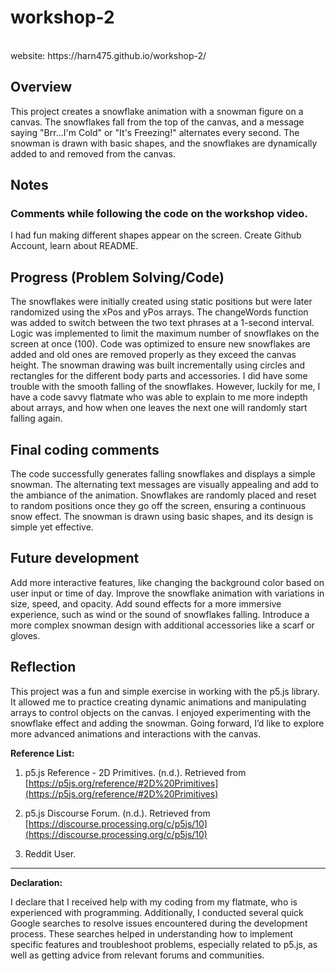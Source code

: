 # workshop-2 
<br />
website: https://harn475.github.io/workshop-2/

## Overview
This project creates a snowflake animation with a snowman figure on a canvas. The snowflakes fall from the top of the canvas, and a message saying "Brr...I'm Cold" or "It's Freezing!" alternates every second. The snowman is drawn with basic shapes, and the snowflakes are dynamically added to and removed from the canvas.
## Notes
### Comments while following the code on the workshop video.
I had fun making different shapes appear on the screen. 
Create Github Account, learn about README.

## Progress (Problem Solving/Code)
The snowflakes were initially created using static positions but were later randomized using the xPos and yPos arrays.
The changeWords function was added to switch between the two text phrases at a 1-second interval.
Logic was implemented to limit the maximum number of snowflakes on the screen at once (100).
Code was optimized to ensure new snowflakes are added and old ones are removed properly as they exceed the canvas height.
The snowman drawing was built incrementally using circles and rectangles for the different body parts and accessories.
I did have some trouble with the smooth falling of the snowflakes. However, luckily for me, I have a code savvy flatmate who was able to explain to me more indepth about arrays, and how when one leaves the next one will randomly start falling again.

## Final coding comments
The code successfully generates falling snowflakes and displays a simple snowman.
The alternating text messages are visually appealing and add to the ambiance of the animation.
Snowflakes are randomly placed and reset to random positions once they go off the screen, ensuring a continuous snow effect.
The snowman is drawn using basic shapes, and its design is simple yet effective.

## Future development
Add more interactive features, like changing the background color based on user input or time of day.
Improve the snowflake animation with variations in size, speed, and opacity.
Add sound effects for a more immersive experience, such as wind or the sound of snowflakes falling.
Introduce a more complex snowman design with additional accessories like a scarf or gloves.

## Reflection
This project was a fun and simple exercise in working with the p5.js library. It allowed me to practice creating dynamic animations and manipulating arrays to control objects on the canvas. I enjoyed experimenting with the snowflake effect and adding the snowman. Going forward, I’d like to explore more advanced animations and interactions with the canvas.


**Reference List:**

1. p5.js Reference - 2D Primitives. (n.d.). Retrieved from [https://p5js.org/reference/#2D%20Primitives](https://p5js.org/reference/#2D%20Primitives)
   
2. p5.js Discourse Forum. (n.d.). Retrieved from [https://discourse.processing.org/c/p5js/10](https://discourse.processing.org/c/p5js/10)
   
3. Reddit User. 

---

**Declaration:**

I declare that I received help with my coding from my flatmate, who is experienced with programming. Additionally, I conducted several quick Google searches to resolve issues encountered during the development process. These searches helped in understanding how to implement specific features and troubleshoot problems, especially related to p5.js, as well as getting advice from relevant forums and communities.
